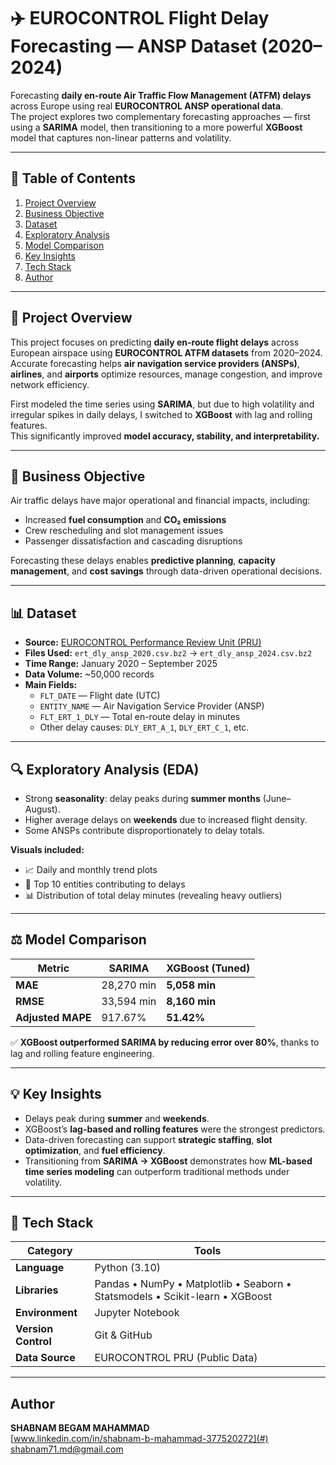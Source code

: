 # ✈️ EUROCONTROL Flight Delay Forecasting — ANSP Dataset (2020–2024)

Forecasting **daily en-route Air Traffic Flow Management (ATFM) delays** across Europe using real **EUROCONTROL ANSP operational data**.  
The project explores two complementary forecasting approaches — first using a **SARIMA** model, then transitioning to a more powerful **XGBoost** model that captures non-linear patterns and volatility.

---

## 📑 Table of Contents
1. [Project Overview](#project-overview)  
2. [Business Objective](#business-objective)  
3. [Dataset](#dataset)  
4. [Exploratory Analysis](#exploratory-analysis)  
5. [Model Comparison](#model-comparison)  
6. [Key Insights](#key-insights)  
7. [Tech Stack](#tech-stack)  
8. [Author](#author)

---

## 🧠 Project Overview
This project focuses on predicting **daily en-route flight delays** across European airspace using **EUROCONTROL ATFM datasets** from 2020–2024.  
Accurate forecasting helps **air navigation service providers (ANSPs)**, **airlines**, and **airports** optimize resources, manage congestion, and improve network efficiency.

First modeled the time series using **SARIMA**, but due to high volatility and irregular spikes in daily delays, I switched to **XGBoost** with lag and rolling features.  
This significantly improved **model accuracy, stability, and interpretability.**

---

## 💼 Business Objective
Air traffic delays have major operational and financial impacts, including:
- Increased **fuel consumption** and **CO₂ emissions**  
- Crew rescheduling and slot management issues  
- Passenger dissatisfaction and cascading disruptions  

Forecasting these delays enables **predictive planning**, **capacity management**, and **cost savings** through data-driven operational decisions.

---

## 📊 Dataset
- **Source:** [EUROCONTROL Performance Review Unit (PRU)](https://ansperformance.eu/data/)  
- **Files Used:** `ert_dly_ansp_2020.csv.bz2` → `ert_dly_ansp_2024.csv.bz2`  
- **Time Range:** January 2020 – September 2025  
- **Data Volume:** ~50,000 records  
- **Main Fields:**
  - `FLT_DATE` — Flight date (UTC)  
  - `ENTITY_NAME` — Air Navigation Service Provider (ANSP)  
  - `FLT_ERT_1_DLY` — Total en-route delay in minutes  
  - Other delay causes: `DLY_ERT_A_1`, `DLY_ERT_C_1`, etc.

---

## 🔍 Exploratory Analysis (EDA)
- Strong **seasonality**: delay peaks during **summer months** (June–August).  
- Higher average delays on **weekends** due to increased flight density.  
- Some ANSPs contribute disproportionately to delay totals.  

**Visuals included:**
- 📈 Daily and monthly trend plots  
- 🏢 Top 10 entities contributing to delays  
- 📊 Distribution of total delay minutes (revealing heavy outliers)

---

## ⚖️ Model Comparison

| Metric        | SARIMA     | XGBoost (Tuned) |
| ------------- | ---------- | --------------- |
| **MAE**       | 28,270 min | **5,058 min**   |
| **RMSE**      | 33,594 min | **8,160 min**   |
| **Adjusted MAPE** | 917.67% | **51.42%**      |

✅ **XGBoost outperformed SARIMA by reducing error over 80%**, thanks to lag and rolling feature engineering.

---

## 💡 Key Insights
- Delays peak during **summer** and **weekends**.  
- XGBoost’s **lag-based and rolling features** were the strongest predictors.  
- Data-driven forecasting can support **strategic staffing**, **slot optimization**, and **fuel efficiency**.  
- Transitioning from **SARIMA → XGBoost** demonstrates how **ML-based time series modeling** can outperform traditional methods under volatility.

---

## 🧰 Tech Stack

| Category | Tools |
|-----------|-------|
| **Language** | Python (3.10) |
| **Libraries** | Pandas • NumPy • Matplotlib • Seaborn • Statsmodels • Scikit-learn • XGBoost |
| **Environment** | Jupyter Notebook |
| **Version Control** | Git & GitHub |
| **Data Source** | EUROCONTROL PRU (Public Data) |

---

##  Author

**SHABNAM BEGAM MAHAMMAD**  
 [www.linkedin.com/in/shabnam-b-mahammad-377520272](#)  
 shabnam71.md@gmail.com  


